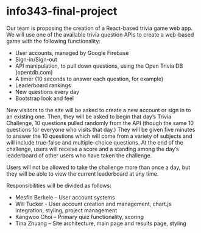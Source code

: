 # info343-final-project
Our team is proposing the creation of a React-based trivia game web app. We will use one of the available trivia question APIs to create a web-based game with the following functionality:
-	User accounts, managed by Google Firebase
-	Sign-in/Sign-out
-	API manipulation, to pull down questions, using the Open Trivia DB (opentdb.com)
-	A timer (10 seconds to answer each question, for example)
-	Leaderboard rankings
-	New questions every day
-	Bootstrap look and feel

New visitors to the site will be asked to create a new account or sign in to an existing one. Then, they will be asked to begin that day’s Trivia Challenge, 10 questions pulled randomly from the API (though the same 10 questions for everyone who visits that day.) They will be given five minutes to answer the 10 questions which will come from a variety of subjects and will include true-false and multiple-choice questions. At the end of the challenge, users will receive a score and a standing among the day’s leaderboard of other users who have taken the challenge. 

Users will not be allowed to take the challenge more than once a day, but they will be able to view the current leaderboard at any time.

Responsibilities will be divided as follows:

- Mesfin Berkele – User account systems
- Will Tucker - User account creation and management, chart.js integration, styling, project management
- Kangwoo Choi – Primary quiz functionality, scoring
- Tina Zhuang – Site architecture, main page and results page, styling


